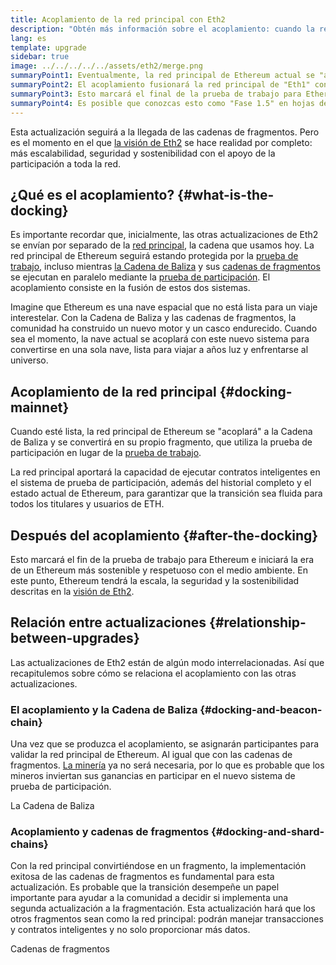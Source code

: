 ```yaml
---
title: Acoplamiento de la red principal con Eth2
description: "Obtén más información sobre el acoplamiento: cuando la red principal de Ethereum se une al sistema coordinado de prueba de participación de la Cadena de Baliza."
lang: es
template: upgrade
sidebar: true
image: ../../../../../assets/eth2/merge.png
summaryPoint1: Eventualmente, la red principal de Ethereum actual se "acoplará" con el resto de las actualizaciones de Eth2.
summaryPoint2: El acoplamiento fusionará la red principal de "Eth1" con la Cadena de Baliza de Eth2 y el sistema de fragmentación.
summaryPoint3: Esto marcará el final de la prueba de trabajo para Ethereum y la transición completa a la prueba de participación.
summaryPoint4: Es posible que conozcas esto como "Fase 1.5" en hojas de ruta técnicas.
---
```


<UpgradeStatus date="~Q1/Q2 2022">
  Esta actualización seguirá a la llegada de las cadenas de fragmentos. Pero es el momento en el que <a href="/eth2/vision/">la visión de Eth2</a> se hace realidad por completo: más escalabilidad, seguridad y sostenibilidad con el apoyo de la participación a toda la red.
</UpgradeStatus>

## ¿Qué es el acoplamiento? {#what-is-the-docking}

Es importante recordar que, inicialmente, las otras actualizaciones de Eth2 se envían por separado de la [red principal](/glossary/#mainnet), la cadena que usamos hoy. La red principal de Ethereum seguirá estando protegida por la [prueba de trabajo](/developers/docs/consensus-mechanisms/pow/), incluso mientras [la Cadena de Baliza](/upgrades/beacon-chain/) y sus [cadenas de fragmentos](/eth2/shard-chains/) se ejecutan en paralelo mediante la [prueba de participación](/developers/docs/consensus-mechanisms/pos/). El acoplamiento consiste en la fusión de estos dos sistemas.

Imagine que Ethereum es una nave espacial que no está lista para un viaje interestelar. Con la Cadena de Baliza y las cadenas de fragmentos, la comunidad ha construido un nuevo motor y un casco endurecido. Cuando sea el momento, la nave actual se acoplará con este nuevo sistema para convertirse en una sola nave, lista para viajar a años luz y enfrentarse al universo.

## Acoplamiento de la red principal {#docking-mainnet}

Cuando esté lista, la red principal de Ethereum se "acoplará" a la Cadena de Baliza y se convertirá en su propio fragmento, que utiliza la prueba de participación en lugar de la [ prueba de trabajo](/developers/docs/consensus-mechanisms/pow/).

La red principal aportará la capacidad de ejecutar contratos inteligentes en el sistema de prueba de participación, además del historial completo y el estado actual de Ethereum, para garantizar que la transición sea fluida para todos los titulares y usuarios de ETH.

## Después del acoplamiento {#after-the-docking}

Esto marcará el fin de la prueba de trabajo para Ethereum e iniciará la era de un Ethereum más sostenible y respetuoso con el medio ambiente. En este punto, Ethereum tendrá la escala, la seguridad y la sostenibilidad descritas en la [visión de Eth2](/eth2/vision/).

## Relación entre actualizaciones {#relationship-between-upgrades}

Las actualizaciones de Eth2 están de algún modo interrelacionadas. Así que recapitulemos sobre cómo se relaciona el acoplamiento con las otras actualizaciones.

### El acoplamiento y la Cadena de Baliza {#docking-and-beacon-chain}

Una vez que se produzca el acoplamiento, se asignarán participantes para validar la red principal de Ethereum. Al igual que con las cadenas de fragmentos. [La minería](/developers/docs/consensus-mechanisms/pow/mining/) ya no será necesaria, por lo que es probable que los mineros inviertan sus ganancias en participar en el nuevo sistema de prueba de participación.

<ButtonLink to="/upgrades/beacon-chain/">La Cadena de Baliza</ButtonLink>

### Acoplamiento y cadenas de fragmentos {#docking-and-shard-chains}

Con la red principal convirtiéndose en un fragmento, la implementación exitosa de las cadenas de fragmentos es fundamental para esta actualización. Es probable que la transición desempeñe un papel importante para ayudar a la comunidad a decidir si implementa una segunda actualización a la fragmentación. Esta actualización hará que los otros fragmentos sean como la red principal: podrán manejar transacciones y contratos inteligentes y no solo proporcionar más datos.

<ButtonLink to="/eth2/shard-chains/">Cadenas de fragmentos</ButtonLink>
